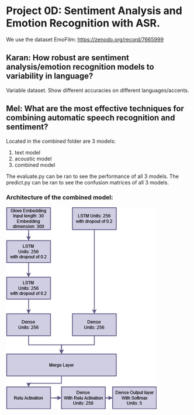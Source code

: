 # Project 0D: Sentiment Analysis and Emotion Recognition with ASR.
We use the dataset EmoFilm: https://zenodo.org/record/7665999

## Karan: How robust are sentiment analysis/emotion recognition models to variability in language? 
Variable dataset. Show different accuracies on different languages/accents.

## Mel: What are the most effective techniques for combining automatic speech recognition and sentiment?
Located in the combined folder are 3 models:
1. text model
2. acoustic model
3. combined model

The evaluate.py can be ran to see the performance of all 3 models.
The predict.py can be ran to see the confusion matrices of all 3 models.

### Architecture of the combined model:
![Alt text](combined\images\combined_model.png)

